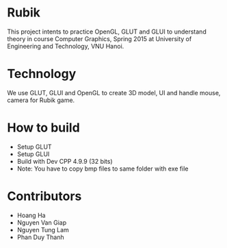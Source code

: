 # Rubik
This project intents to practice OpenGL, GLUT and GLUI to understand theory in course Computer Graphics, Spring 2015 at University of Engineering and Technology, VNU Hanoi.

# Technology
We use GLUT, GLUI and OpenGL to create 3D model, UI and handle mouse, camera for Rubik game.

# How to build
- Setup GLUT
- Setup GLUI
- Build with Dev CPP 4.9.9 (32 bits)
- Note: You have to copy bmp files to same folder with exe file 

# Contributors
* Hoang Ha
* Nguyen Van Giap
* Nguyen Tung Lam
* Phan Duy Thanh
